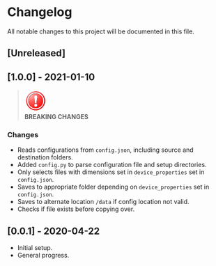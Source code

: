 # Changelog
All notable changes to this project will be documented in this file.

## [Unreleased]

## [1.0.0] - 2021-01-10
> ![Breaking Changes](./static/warning_icon_small.png "Warning")  
> **BREAKING CHANGES**
### Changes
 - Reads configurations from `config.json`, including source and destination folders.
 - Added `config.py` to parse configuration file and setup directories. 
 - Only selects files with dimensions set in `device_properties` set in `config.json`.
 - Saves to appropriate folder depending on `device_properties` set in `config.json`.
 - Saves to alternate location `/data` if config location not valid.
 - Checks if file exists before copying over.

## [0.0.1] - 2020-04-22
 - Initial setup.
 - General progress.
